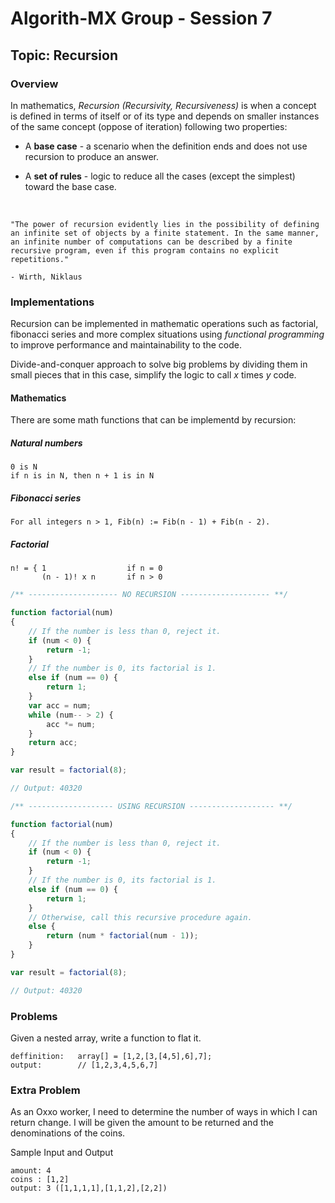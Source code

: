 # Algorith-MX Group - Session 7

## Topic: Recursion

### Overview

In mathematics, _Recursion (Recursivity, Recursiveness)_ is when a concept is defined in terms of itself or of its type and depends on smaller instances of the same concept (oppose of iteration) following two properties:

* A **base case** -  a scenario when the definition ends and does not use recursion to produce an answer.

* A **set of rules** - logic to reduce all the cases (except the simplest) toward the base case.

  ​

```
"The power of recursion evidently lies in the possibility of defining an infinite set of objects by a finite statement. In the same manner, an infinite number of computations can be described by a finite recursive program, even if this program contains no explicit repetitions."

- Wirth, Niklaus
```



### Implementations

Recursion can be implemented in mathematic operations such as factorial, fibonacci series and more complex situations using *functional programming* to improve performance and maintainability to the code.

Divide-and-conquer approach to solve big problems by dividing them in small pieces that in this case, simplify the logic to call *x* times *y* code.

#### Mathematics
There are some math functions that can be implementd by recursion:

##### Natural numbers

```
0 is N
if n is in N, then n + 1 is in N
```



##### Fibonacci series

```
For all integers n > 1, Fib(n) := Fib(n - 1) + Fib(n - 2).
```



##### Factorial

```
n! = { 1                  if n = 0
       (n - 1)! x n       if n > 0
```

```javascript
/** -------------------- NO RECURSION -------------------- **/

function factorial(num)
{
    // If the number is less than 0, reject it.
    if (num < 0) {
        return -1;
    }
    // If the number is 0, its factorial is 1.
    else if (num == 0) {
        return 1;
    }
    var acc = num;
    while (num-- > 2) {
        acc *= num;
    }
    return acc;
}

var result = factorial(8);

// Output: 40320
```

```javascript
/** ------------------- USING RECURSION ------------------- **/

function factorial(num)
{
    // If the number is less than 0, reject it.
    if (num < 0) {
        return -1;
    }
    // If the number is 0, its factorial is 1.
    else if (num == 0) {
        return 1;
    }
    // Otherwise, call this recursive procedure again.
    else {
        return (num * factorial(num - 1));
    }
}

var result = factorial(8);

// Output: 40320
```

### Problems

Given a nested array, write a function to flat it.

```
deffinition:   array[] = [1,2,[3,[4,5],6],7];
output:        // [1,2,3,4,5,6,7]
```

### Extra Problem

As an Oxxo worker, I need to determine the number of ways
in which I can return change. I will be given the amount to
be returned and the denominations of the coins.

Sample Input and Output
```
amount: 4
coins : [1,2]
output: 3 ([1,1,1,1],[1,1,2],[2,2])
```
